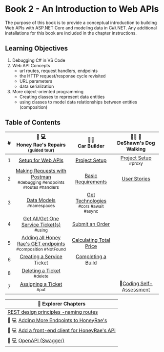 # Book 2 - An Introduction to Web APIs
The purpose of this book is to provide a conceptual introduction to building Web APIs with ASP.NET Core and modeling data in C#/.NET. Any additional installations for this book are included in the chapter instructions.

## Learning Objectives
1. Debugging C# in VS Code
1. Web API Concepts
    <ul>
        <li>url routes, request handlers, endpoints</li>
        <li>the HTTP request/response cycle revisited</li>
        <li>URL parameters</li>
        <li>data serialization</li>
    </ul>
1. More object-oriented programming
    <ul>
        <li>Creating classes to represent data entities</li>
        <li>using classes to model data relationships between entities (composition)</li>
    </ul>

## Table of Contents

|#|🍯 💻<br>  Honey Rae's Repairs<br> <sub>(guided tour)</sub> |🚙🚗 <br>Car Builder |🐕‍🦺 🐩<br> DeShawn's Dog Walking |
|:-:|:-:|:-:|:-:|
|1|[Setup for Web APIs](./chapters/web-api-setup.md)|[Project Setup](./chapters/car-builder-setup.md)|[Project Setup](./chapters/deshawns-setup.md)<br><sub style="font-size: 0.85rem;">#proxy</sub>|
|2|[Making Requests with Postman](./chapters/testing-web-api.md)  <br><sub style="font-size: 0.85rem;">#debugging #endpoints #routes #handlers</sub>|[Basic Requirements](./chapters/car-builder-basic-endpoints.md)|[User Stories](./chapters/deshawns-user-stories.md)|
|3|[Data Models](./chapters/defining-types-honey-raes.md) <br><sub style="font-size: 0.85rem;">#namespaces</sub>|[Get Technologies](./chapters/car-builder-client-requests-cors.md)<br><sub style="font-size: 0.85rem;">#cors #await #async</sub>|| 
|4|[Get All/Get One Service Ticket(s)](./chapters/honey-raes-get-tickets.md) <br><sub style="font-size: 0.85rem;">#using</sub>|[Submit an Order](./chapters/car-builder-submit-order.md)||
|5|[Adding all Honey Rae's GET endpoints](./chapters/honey-raes-get-emps-cust.md)<br><sub style="font-size: 0.85rem;">#composition #NotFound</sub>|[Calculating Total Price](./chapters/car-builder-related-data.md)||
|6| [Creating a Service Ticket](./chapters/honey-raes-create.md) |[Completing a Build](./chapters/car-builder-complete-build.md)||
|8| [Deleting a Ticket](./chapters/honey-raes-delete.md) <br><sub style="font-size: 0.85rem;">#delete</sub>||
|7| [Assigning a Ticket](./chapters/honey-rae-put.md) <br><sub style="font-size: 0.85rem;">#put</sub>||:potato:[Coding Self-Assessment](./chapters/coding-self-assessment.md)|

|:compass: Explorer Chapters|
|--|
|[REST design principles -naming routes](./chapters/rest-concepts.md)|
|🍯 💻 [Adding More Endpoints to HoneyRae's](./chapters/honey-rae-more-endpoints.md)|
|🍯 💻 [Add a front-end client for HoneyRae's API](./chapters/honey-rae-client.md)|
|🍯 💻 [OpenAPI (Swagger)](./chapters/honey-rae-open-api.md)|
